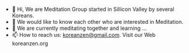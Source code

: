 - 👋 Hi, We are Meditation Group started in Sillicon Valley by several Koreans.
- 👀 We would like to know each other who are interested in Meditation.
- 🌱 We are currently meditating together and learning ...
- 📫 How to reach us: koreanzen@gmail.com. Visit our Web koreanzen.org
